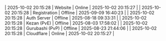 | 2025-10-02 20:15:28 | Website | Online | 2025-10-02 20:15:27 |
| 2025-10-02 20:15:28 | Registration | Offline | 2025-09-09 16:40:23 |
| 2025-10-02 20:15:28 | Auth Server | Offline | 2025-08-18 09:33:31 |
| 2025-10-02 20:15:28 | Kezan (PvE) | Offline | 2025-08-03 17:58:02 |
| 2025-10-02 20:15:28 | Gurubashi (PvP) | Offline | 2025-08-23 21:44:06 |
| 2025-10-02 20:15:28 | Cloudflare | Online | 2025-10-02 20:15:27 |
